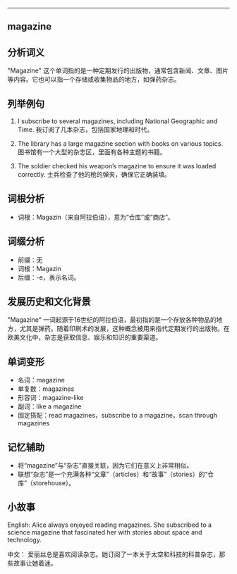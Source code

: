 
---------------
## magazine
## 分析词义
"Magazine" 这个单词指的是一种定期发行的出版物，通常包含新闻、文章、图片等内容。它也可以指一个存储或收集物品的地方，如弹药杂志。

## 列举例句
1. I subscribe to several magazines, including National Geographic and Time.
   我订阅了几本杂志，包括国家地理和时代。
   
2. The library has a large magazine section with books on various topics.
   图书馆有一个大型的杂志区，里面有各种主题的书籍。

3. The soldier checked his weapon’s magazine to ensure it was loaded correctly.
   士兵检查了他的枪的弹夹，确保它正确装填。

## 词根分析
- 词根：Magazin（来自阿拉伯语），意为“仓库”或“商店”。

## 词缀分析
- 前缀：无
- 词根：Magazin
- 后缀：-e，表示名词。

## 发展历史和文化背景
"Magazine" 一词起源于16世纪的阿拉伯语，最初指的是一个存放各种物品的地方，尤其是弹药。随着印刷术的发展，这种概念被用来指代定期发行的出版物。在欧美文化中，杂志是获取信息、娱乐和知识的重要渠道。

## 单词变形
- 名词：magazine
- 单复数：magazines
- 形容词：magazine-like
- 副词：like a magazine
- 固定搭配：read magazines，subscribe to a magazine，scan through magazines

## 记忆辅助
- 将“magazine”与“杂志”直接关联，因为它们在意义上非常相似。
- 联想“杂志”是一个充满各种“文章”（articles）和“故事”（stories）的“仓库”（storehouse）。

## 小故事
English:
Alice always enjoyed reading magazines. She subscribed to a science magazine that fascinated her with stories about space and technology.

中文：
爱丽丝总是喜欢阅读杂志。她订阅了一本关于太空和科技的科普杂志，那些故事让她着迷。

